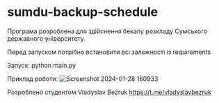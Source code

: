 # sumdu-backup-schedule

Програма розроблена для здійснення бекапу розкладу Сумського державного університету.

Перед запуском потрібно встановити всі залежності із requirements

Запуск:
python main.py

Приклад роботи:
![Screenshot 2024-01-28 160933](https://github.com/vladyslavbezruk/sumdu-backup-schedule/assets/74797249/2ebb718f-228d-41db-bf8e-9203c66365fc)

Розроблено студентом Vladyslav Bezruk 
https://t.me/vladyslavbezruk
